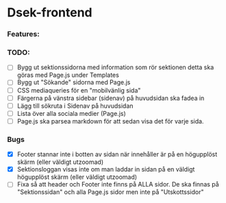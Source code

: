 # Dsek-frontend

### Features:


### TODO:
- [ ] Bygg ut sektionssidorna med information som rör sektionen detta ska göras med Page.js under Templates
- [ ] Bygg ut "Sökande" sidorna med Page.js
- [ ] CSS mediaqueries för en "mobilvänlig sida"
- [ ] Färgerna på vänstra sidebar (sidenav) på huvudsidan ska fadea in
- [ ] Lägg till sökruta i Sidenav på huvudsidan
- [ ] Lista över alla sociala medier (Page.js)
- [ ] Page.js ska parsea markdown för att sedan visa det för varje sida.

### Bugs
- [x] Footer stannar inte i botten av sidan när innehåller är på en högupplöst skärm (eller väldigt utzoomad)
- [x] Sektionsloggan visas inte om man laddar in sidan på en väldigt högupplöst skärm (eller väldigt utzoomad)
- [ ] Fixa så att header och Footer inte finns på ALLA sidor. De ska finnas på "Sektionssidan" och alla Page.js sidor men inte på "Utskottssidor"
